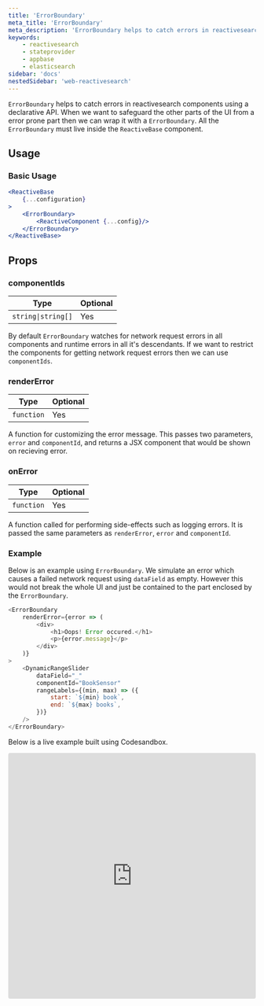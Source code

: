```yaml
---
title: 'ErrorBoundary'
meta_title: 'ErrorBoundary'
meta_description: 'ErrorBoundary helps to catch errors in reactivesearch components using a declarative API.'
keywords:
    - reactivesearch
    - stateprovider
    - appbase
    - elasticsearch
sidebar: 'docs'
nestedSidebar: 'web-reactivesearch'
---
```


`ErrorBoundary` helps to catch errors in reactivesearch components using a declarative API. When we want to safeguard the other parts of the UI from a error prone part then we can wrap it with a `ErrorBoundary`. All the `ErrorBoundary` must live inside the `ReactiveBase` component.

## Usage

### Basic Usage

```jsx
<ReactiveBase
	{...configuration}
>
	<ErrorBoundary>
		<ReactiveComponent {...config}/>
	</ErrorBoundary>
</ReactiveBase>
```

## Props
### componentIds

| Type | Optional |
|------|----------|
|  `string\|string[]` |   Yes   |

By default `ErrorBoundary` watches for network request errors in all components and runtime errors in all it's descendants. If we want to restrict the components for getting network request errors then we can use `componentIds`.

### renderError

| Type | Optional |
|------|----------|
|  `function` |   Yes   |

A function for customizing the error message. This passes two parameters, `error` and `componentId`, and returns a JSX component that would be shown on recieving error.

### onError

| Type | Optional |
|------|----------|
|  `function` |   Yes   |

A function called for performing side-effects such as logging errors. It is passed the same parameters as `renderError`, `error` and `componentId`.

### Example
Below is an example using `ErrorBoundary`. We simulate an error which causes a failed network request using `dataField` as empty. However this would not break the whole UI and just be contained to the part enclosed by the `ErrorBoundary`. 

```js
<ErrorBoundary
	renderError={error => (
		<div>
			<h1>Oops! Error occured.</h1>
			<p>{error.message}</p>
		</div>
	)}
>
	<DynamicRangeSlider
		dataField="_"
		componentId="BookSensor"
		rangeLabels={(min, max) => ({
			start: `${min} book`,
			end: `${max} books`,
		})}
	/>
</ErrorBoundary>
```

Below is a live example built using Codesandbox.

<iframe src="https://codesandbox.io/embed/github/appbaseio/reactivesearch/tree/next/packages/web/examples/ErrorBoundary?fontsize=14&hidenavigation=1&theme=dark"
     style="width:100%; height:500px; border:0; border-radius: 4px; overflow:hidden;"
     title="errorboundary"
     allow="accelerometer; ambient-light-sensor; camera; encrypted-media; geolocation; gyroscope; hid; microphone; midi; payment; usb; vr; xr-spatial-tracking"
     sandbox="allow-forms allow-modals allow-popups allow-presentation allow-same-origin allow-scripts"
   ></iframe>